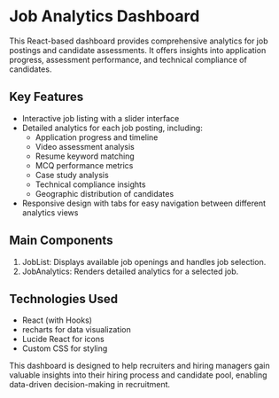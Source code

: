 # Job Analytics Dashboard

This React-based dashboard provides comprehensive analytics for job postings and candidate assessments. It offers insights into application progress, assessment performance, and technical compliance of candidates.

## Key Features

- Interactive job listing with a slider interface
- Detailed analytics for each job posting, including:
  - Application progress and timeline
  - Video assessment analysis
  - Resume keyword matching
  - MCQ performance metrics
  - Case study analysis
  - Technical compliance insights
  - Geographic distribution of candidates
- Responsive design with tabs for easy navigation between different analytics views

## Main Components

1. JobList: Displays available job openings and handles job selection.
2. JobAnalytics: Renders detailed analytics for a selected job.

## Technologies Used

- React (with Hooks)
- recharts for data visualization
- Lucide React for icons
- Custom CSS for styling

This dashboard is designed to help recruiters and hiring managers gain valuable insights into their hiring process and candidate pool, enabling data-driven decision-making in recruitment.

